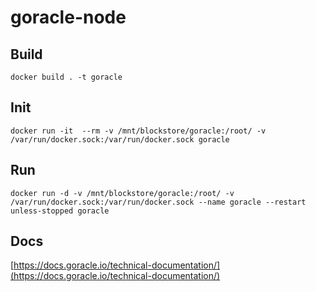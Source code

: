 # goracle-node

## Build
    docker build . -t goracle
## Init
    docker run -it  --rm -v /mnt/blockstore/goracle:/root/ -v /var/run/docker.sock:/var/run/docker.sock goracle
## Run
    docker run -d -v /mnt/blockstore/goracle:/root/ -v /var/run/docker.sock:/var/run/docker.sock --name goracle --restart unless-stopped goracle
## Docs
[https://docs.goracle.io/technical-documentation/](https://docs.goracle.io/technical-documentation/)
